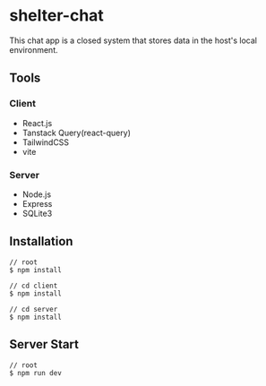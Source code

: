 # shelter-chat

This chat app is a closed system that stores data in the host's local environment.

## Tools

### Client

- React.js
- Tanstack Query(react-query)
- TailwindCSS
- vite

### Server

- Node.js
- Express
- SQLite3

## Installation

```
// root
$ npm install

// cd client
$ npm install

// cd server
$ npm install
```

## Server Start

```
// root
$ npm run dev
```
